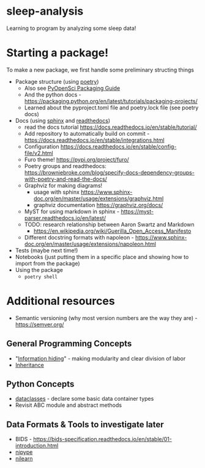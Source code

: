# sleep-analysis
Learning to program by analyzing some sleep data!


# Starting a package!

To make a new package, we first handle some preliminary structing things
- Package structure (using [poetry](https://python-poetry.org/))
  - Also see [PyOpenSci Packaging Guide](https://www.pyopensci.org/python-package-guide/)
  - And the python docs - https://packaging.python.org/en/latest/tutorials/packaging-projects/
  - Learned about the pyproject.toml file and poetry.lock file (see poetry docs)
- Docs (using [sphinx](https://www.sphinx-doc.org/en/master/) and [readthedocs](https://readthedocs.org/))
  - read the docs tutorial https://docs.readthedocs.io/en/stable/tutorial/
  - Add repository to automatically build on commit - https://docs.readthedocs.io/en/stable/integrations.html
  - Configuration https://docs.readthedocs.io/en/stable/config-file/v2.html
  - Furo theme! https://pypi.org/project/furo/
  - Poetry groups and readthedocs: https://browniebroke.com/blog/specify-docs-dependency-groups-with-poetry-and-read-the-docs/
  - Graphviz for making diagrams!
    - usage with sphinx https://www.sphinx-doc.org/en/master/usage/extensions/graphviz.html
    - graphviz documentation https://graphviz.org/docs/
  - MyST for using markdown in sphinx - https://myst-parser.readthedocs.io/en/latest/
  - TODO: research relationship between Aaron Swartz and Markdown
    - https://en.wikipedia.org/wiki/Guerilla_Open_Access_Manifesto
  - Different docstring formats with napoleon - https://www.sphinx-doc.org/en/master/usage/extensions/napoleon.html
- Tests (maybe next time!)
- Notebooks (just putting them in a specific place and showing how to import from the package)
- Using the package
  - `poetry shell`

# Additional resources

- Semantic versioning (why most version numbers are the way they are) - https://semver.org/

## General Programming Concepts

- "[Information hiding](https://en.wikipedia.org/wiki/Information_hiding)" - making modularity and clear division of labor
- [Inheritance](https://en.wikipedia.org/wiki/Inheritance_(object-oriented_programming))

## Python Concepts

- [dataclasses](https://docs.python.org/3/library/dataclasses.html) - declare some basic data container types
- Revisit ABC module and abstract methods 

## Data Formats & Tools to investigate later

- BIDS - https://bids-specification.readthedocs.io/en/stable/01-introduction.html
- [nipype](https://nipype.readthedocs.io/)
- [nilearn](https://nilearn.github.io/)